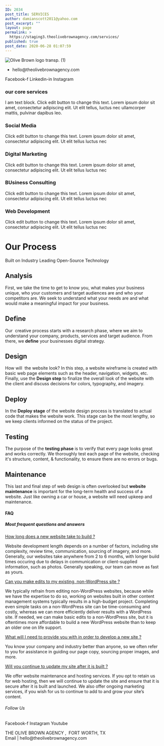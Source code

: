 ```yaml
---
ID: 2034
post_title: SERVICES
author: damianscott2011@yahoo.com
post_excerpt: ""
layout: page
permalink: >
  https://staging3.theolivebrownagency.com/services/
published: true
post_date: 2020-06-28 01:07:59
---
```

<img src="https://staging3.theolivebrownagency.com/wp-content/uploads/elementor/thumbs/Olive-Brown-logo-transp.-1-ottokdfmoop22y75zr3t1o5b0fmuthwwrs1c4hx4p8.png" title="Olive Brown logo transp. (1)" alt="Olive Brown logo transp. (1)" />											
					<ul>
							<li>
										hello@theolivebrownagency.com
									</li>
						</ul>
					<a target="_blank" rel="noopener noreferrer">
						Facebook-f
											</a>
					<a target="_blank" rel="noopener noreferrer">
						Linkedin-in
											</a>
					<a target="_blank" rel="noopener noreferrer">
						Instagram
											</a>
			<h3>our core services</h3>		
		I am text block. Click edit button to change this text. Lorem ipsum dolor sit amet, consectetur adipiscing elit. Ut elit tellus, luctus nec ullamcorper mattis, pulvinar dapibus leo.		
				<h3>
					Social Media
				</h3>
								<p>Click edit button to change this text. Lorem ipsum dolor sit amet, consectetur adipiscing elit. Ut elit tellus luctus nec </p>
				<h3>
					Digital Marketing 
				</h3>
								<p>Click edit button to change this text. Lorem ipsum dolor sit amet, consectetur adipiscing elit. Ut elit tellus luctus nec </p>
				<h3>
					BUsiness Consulting
				</h3>
								<p>Click edit button to change this text. Lorem ipsum dolor sit amet, consectetur adipiscing elit. Ut elit tellus luctus nec </p>
				<h3>
					Web Development
				</h3>
								<p>Click edit button to change this text. Lorem ipsum dolor sit amet, consectetur adipiscing elit. Ut elit tellus luctus nec </p>
			<h1>Our Process</h1>		
		<p>Built on Industry Leading Open-Source Technology</p>		
			<h2>Analysis</h2>		
		<p>First, we take the time to get to know you, what makes your business unique, who your customers and target audiences are and who your competitors are. We seek to understand what your needs are and what would make a meaningful impact for your business.</p>		
			<h2>Define</h2>		
		<p>Our  creative process starts with a research phase, where we aim to understand your company, products, services and target audience. From there, we <strong>define</strong> your businesses digital strategy.</p>		
			<h2>Design</h2>		
		<p>How will  the website look? In this step, a website wireframe is created with basic web page elements such as the header, navigation, widgets, etc. Finally, use the <strong>Design step</strong> to finalize the overall look of the website with the client and discuss decisions for colors, typography, and imagery. </p>		
			<h2>Deploy</h2>		
		<p>In the <strong>Deploy stage</strong> of the website design process is translated to actual code that makes the website work. This stage can be the most lengthy, so we keep clients informed on the status of the project.</p>		
			<h2>Testing</h2>		
		<p>The purpose of the <b>testing phase</b> is to verify that every page looks great and works correctly. We thoroughly test each page of the website, checking it's structure, content, &amp; functionality, to ensure there are no errors or bugs.</p>		
			<h2>Maintenance</h2>		
		<p>This last and final step of web design is often overlooked but <strong>website maintenance</strong> is important for the long-term health and success of a website. Just like owning a car or house, a website will need upkeep and maintenance.</p>		
			<h4>FAQ</h4>		
			<h5>Most frequent questions and answers</h5>		
												<a href="">How long does a new website take to build ?</a>
					<p>Website development length depends on a number of factors, including site complexity, review time, communication, sourcing of imagery, and more. Generally, our websites take anywhere from 2 to 6 months, with longer build times occuring due to delays in communication or client-supplied information, such as photos. Generally speaking, our team can move as fast as yours.</p>
												<a href="">Can you make edits to my existing, non-WordPress site ?</a>
					<p>We typically refrain from editing non-WordPress websites, because while we have the expertise to do so, working on websites built in other content management systems typically results in a high-budget project. Completing even simple tasks on a non-WordPress site can be time-consuming and costly, whereas we can more efficiently deliver results with a WordPress site. If needed, we can make basic edits to a non-WordPress site, but it is oftentimes more affordable to build a new WordPress website than to keep an older one on life support.</p>
												<a href="">What will I need to provide you with in order to develop a new site  ?</a>
					<p>You know your company and industry better than anyone, so we often refer to you for assistance in guiding our page copy, sourcing proper images, and more.</p>
												<a href="">Will you continue to update my site after it is built ?</a>
					<p>We offer website maintenance and hosting services. If you opt to retain us for web hosting, then we will continue to update the site and ensure that it is secure after it is built and launched. We also offer ongoing marketing services, if you wish for us to continue to add to and grow your site’s content.</p>
			<h6>Follow Us</h6>		
					<a target="_blank" rel="noopener noreferrer">
						Facebook-f
											</a>
					<a target="_blank" rel="noopener noreferrer">
						Instagram
											</a>
					<a target="_blank" rel="noopener noreferrer">
						Youtube
											</a>
		<p>THE OLIVE BROWN AGENCY ,  FORT WORTH, TX<br />Email | hello@theolivebrownagency.com</p>